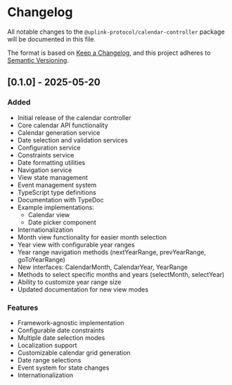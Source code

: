 # Changelog

All notable changes to the `@uplink-protocol/calendar-controller` package will be documented in this file.

The format is based on [Keep a Changelog](https://keepachangelog.com/en/1.0.0/),
and this project adheres to [Semantic Versioning](https://semver.org/spec/v2.0.0.html).

## [0.1.0] - 2025-05-20

### Added
- Initial release of the calendar controller
- Core calendar API functionality
- Calendar generation service
- Date selection and validation services
- Configuration service
- Constraints service
- Date formatting utilities
- Navigation service
- View state management
- Event management system
- TypeScript type definitions
- Documentation with TypeDoc
- Example implementations:
  - Calendar view
  - Date picker component
- Internationalization
- Month view functionality for easier month selection
- Year view with configurable year ranges
- Year range navigation methods (nextYearRange, prevYearRange, goToYearRange)
- New interfaces: CalendarMonth, CalendarYear, YearRange
- Methods to select specific months and years (selectMonth, selectYear)
- Ability to customize year range size
- Updated documentation for new view modes

### Features
- Framework-agnostic implementation
- Configurable date constraints
- Multiple date selection modes
- Localization support
- Customizable calendar grid generation
- Date range selections
- Event system for state changes
- Internationalization